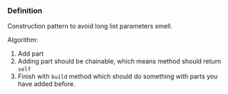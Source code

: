 ### Definition

Construction pattern to avoid long list parameters smell.

Algorithm:
1. Add part
2. Adding part should be chainable, which means method should return `self`
3. Finish with `build` method which should do something with parts you have added before.

